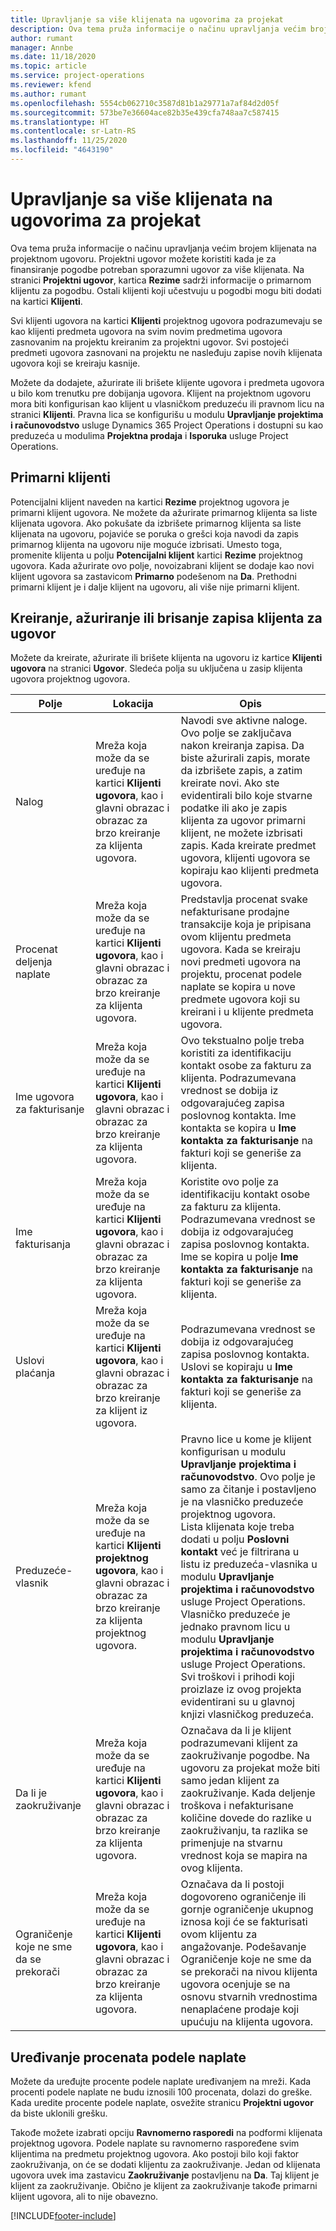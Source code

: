 ```yaml
---
title: Upravljanje sa više klijenata na ugovorima za projekat
description: Ova tema pruža informacije o načinu upravljanja većim brojem klijenata na projektnom ugovoru.
author: rumant
manager: Annbe
ms.date: 11/18/2020
ms.topic: article
ms.service: project-operations
ms.reviewer: kfend
ms.author: rumant
ms.openlocfilehash: 5554cb062710c3587d81b1a29771a7af84d2d05f
ms.sourcegitcommit: 573be7e36604ace82b35e439cfa748aa7c587415
ms.translationtype: HT
ms.contentlocale: sr-Latn-RS
ms.lasthandoff: 11/25/2020
ms.locfileid: "4643190"
---
```

# <a name="manage-multiple-customers-on-project-contracts"></a>Upravljanje sa više klijenata na ugovorima za projekat

Ova tema pruža informacije o načinu upravljanja većim brojem klijenata na projektnom ugovoru. Projektni ugovor možete koristiti kada je za finansiranje pogodbe potreban sporazumni ugovor za više klijenata. Na stranici **Projektni ugovor**, kartica **Rezime** sadrži informacije o primarnom klijentu za pogodbu. Ostali klijenti koji učestvuju u pogodbi mogu biti dodati na kartici **Klijenti**.

Svi klijenti ugovora na kartici **Klijenti** projektnog ugovora podrazumevaju se kao klijenti predmeta ugovora na svim novim predmetima ugovora zasnovanim na projektu kreiranim za projektni ugovor. Svi postojeći predmeti ugovora zasnovani na projektu ne nasleđuju zapise novih klijenata ugovora koji se kreiraju kasnije.

Možete da dodajete, ažurirate ili brišete klijente ugovora i predmeta ugovora u bilo kom trenutku pre dobijanja ugovora. Klijent na projektnom ugovoru mora biti konfigurisan kao klijent u vlasničkom preduzeću ili pravnom licu na stranici **Klijenti**. Pravna lica se konfigurišu u modulu **Upravljanje projektima i računovodstvo** usluge Dynamics 365 Project Operations i dostupni su kao preduzeća u modulima **Projektna prodaja** i **Isporuka** usluge Project Operations.

## <a name="primary-customers"></a>Primarni klijenti

Potencijalni klijent naveden na kartici **Rezime** projektnog ugovora je primarni klijent ugovora. Ne možete da ažurirate primarnog klijenta sa liste klijenata ugovora. Ako pokušate da izbrišete primarnog klijenta sa liste klijenata na ugovoru, pojaviće se poruka o grešci koja navodi da zapis primarnog klijenta na ugovoru nije moguće izbrisati. Umesto toga, promenite klijenta u polju **Potencijalni klijent** kartici **Rezime** projektnog ugovora. Kada ažurirate ovo polje, novoizabrani klijent se dodaje kao novi klijent ugovora sa zastavicom **Primarno** podešenom na **Da**. Prethodni primarni klijent je i dalje klijent na ugovoru, ali više nije primarni klijent.

## <a name="create-update-or-delete-a-contract-customer-record"></a>Kreiranje, ažuriranje ili brisanje zapisa klijenta za ugovor

Možete da kreirate, ažurirate ili brišete klijenta na ugovoru iz kartice **Klijenti ugovora** na stranici **Ugovor**. Sledeća polja su uključena u zasip klijenta ugovora projektnog ugovora.

| **Polje** | **Lokacija** | **Opis** | 
| --- | --- | --- | 
| Nalog | Mreža koja može da se uređuje na kartici **Klijenti ugovora**, kao i glavni obrazac i obrazac za brzo kreiranje za klijenta ugovora. | Navodi sve aktivne naloge. Ovo polje se zaključava nakon kreiranja zapisa. Da biste ažurirali zapis, morate da izbrišete zapis, a zatim kreirate novi. Ako ste evidentirali bilo koje stvarne podatke ili ako je zapis klijenta za ugovor primarni klijent, ne možete izbrisati zapis. Kada kreirate predmet ugovora, klijenti ugovora se kopiraju kao klijenti predmeta ugovora. |
| Procenat deljenja naplate | Mreža koja može da se uređuje na kartici **Klijenti ugovora**, kao i glavni obrazac i obrazac za brzo kreiranje za klijenta ugovora. | Predstavlja procenat svake nefakturisane prodajne transakcije koja je pripisana ovom klijentu predmeta ugovora. Kada se kreiraju novi predmeti ugovora na projektu, procenat podele naplate se kopira u nove predmete ugovora koji su kreirani i u klijente predmeta ugovora. |
| Ime ugovora za fakturisanje | Mreža koja može da se uređuje na kartici **Klijenti ugovora**, kao i glavni obrazac i obrazac za brzo kreiranje za klijenta ugovora. | Ovo tekstualno polje treba koristiti za identifikaciju kontakt osobe za fakturu za klijenta. Podrazumevana vrednost se dobija iz odgovarajućeg zapisa poslovnog kontakta. Ime kontakta se kopira u **Ime kontakta za fakturisanje** na fakturi koji se generiše za klijenta. |
| Ime fakturisanja | Mreža koja može da se uređuje na kartici **Klijenti ugovora**, kao i glavni obrazac i obrazac za brzo kreiranje za klijenta ugovora. | Koristite ovo polje za identifikaciju kontakt osobe za fakturu za klijenta. Podrazumevana vrednost se dobija iz odgovarajućeg zapisa poslovnog kontakta. Ime se kopira u polje **Ime kontakta za fakturisanje** na fakturi koji se generiše za klijenta. |
| Uslovi plaćanja | Mreža koja može da se uređuje na kartici **Klijenti ugovora**, kao i glavni obrazac i obrazac za brzo kreiranje za klijent iz ugovora. | Podrazumevana vrednost se dobija iz odgovarajućeg zapisa poslovnog kontakta. Uslovi se kopiraju u **Ime kontakta za fakturisanje** na fakturi koji se generiše za klijenta. |
| Preduzeće-vlasnik | Mreža koja može da se uređuje na kartici **Klijenti projektnog ugovora**, kao i glavni obrazac i obrazac za brzo kreiranje za klijenta projektnog ugovora. | Pravno lice u kome je klijent konfigurisan u modulu **Upravljanje projektima i računovodstvo**. Ovo polje je samo za čitanje i postavljeno je na vlasničko preduzeće projektnog ugovora.</br>Lista klijenata koje treba dodati u polju **Poslovni kontakt** već je filtrirana u listu iz preduzeća-vlasnika u modulu **Upravljanje projektima i računovodstvo** usluge Project Operations. Vlasničko preduzeće je jednako pravnom licu u modulu **Upravljanje projektima i računovodstvo** usluge Project Operations. Svi troškovi i prihodi koji proizlaze iz ovog projekta evidentirani su u glavnoj knjizi vlasničkog preduzeća. |
| Da li je zaokruživanje | Mreža koja može da se uređuje na kartici **Klijenti ugovora**, kao i glavni obrazac i obrazac za brzo kreiranje za klijenta ugovora. | Označava da li je klijent podrazumevani klijent za zaokruživanje pogodbe. Na ugovoru za projekat može biti samo jedan klijent za zaokruživanje. Kada deljenje troškova i nefakturisane količine dovede do razlike u zaokruživanju, ta razlika se primenjuje na stvarnu vrednost koja se mapira na ovog klijenta. |
| Ograničenje koje ne sme da se prekorači | Mreža koja može da se uređuje na kartici **Klijenti ugovora**, kao i glavni obrazac i obrazac za brzo kreiranje za klijenta ugovora. | Označava da li postoji dogovoreno ograničenje ili gornje ograničenje ukupnog iznosa koji će se fakturisati ovom klijentu za angažovanje. Podešavanje Ograničenje koje ne sme da se prekorači na nivou klijenta ugovora ocenjuje se na osnovu stvarnih vrednostima nenaplaćene prodaje koji upućuju na klijenta ugovora. |

## <a name="edit-billing-split-percentages"></a>Uređivanje procenata podele naplate

Možete da uređujte procente podele naplate uređivanjem na mreži. Kada procenti podele naplate ne budu iznosili 100 procenata, dolazi do greške. Kada uredite procente podele naplate, osvežite stranicu **Projektni ugovor** da biste uklonili grešku.

Takođe možete izabrati opciju **Ravnomerno rasporedi** na podformi klijenata projektnog ugovora. Podele naplate su ravnomerno raspoređene svim klijentima na predmetu projektnog ugovora. Ako postoji bilo koji faktor zaokruživanja, on će se dodati klijentu za zaokruživanje. Jedan od klijenata ugovora uvek ima zastavicu **Zaokruživanje** postavljenu na **Da**. Taj klijent je klijent za zaokruživanje. Obično je klijent za zaokruživanje takođe primarni klijent ugovora, ali to nije obavezno.


[!INCLUDE[footer-include](../includes/footer-banner.md)]